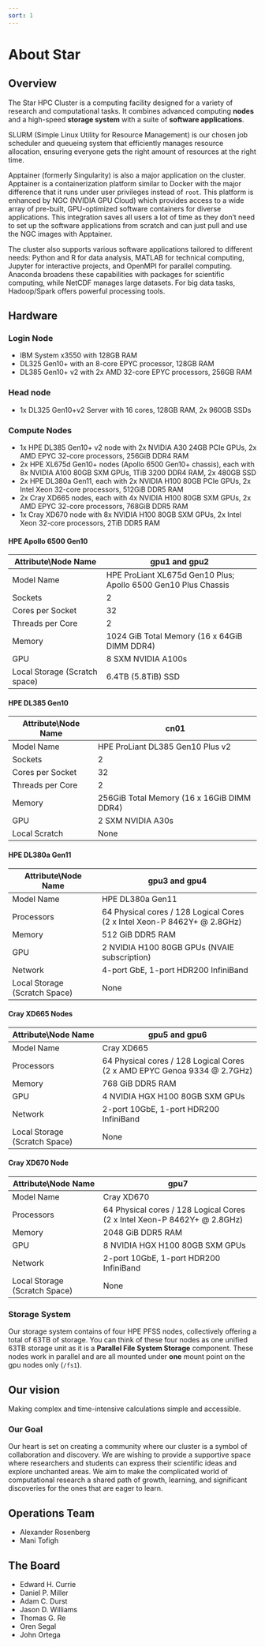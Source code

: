 ```yaml
---
sort: 1
---
```


# About Star

## Overview

The Star HPC Cluster is a computing facility designed for a variety of research and computational tasks. It combines advanced computing **nodes** and a high-speed **storage system** with a suite of **software applications**.

SLURM (Simple Linux Utility for Resource Management) is our chosen job scheduler and queueing system that efficiently manages resource allocation, ensuring everyone gets the right amount of resources at the right time.

Apptainer (formerly Singularity) is also a major application on the cluster. Apptainer is a containerization platform similar to Docker with the major difference that it runs under user privileges instead of `root`. This platform is enhanced by NGC (NVIDIA GPU Cloud) which provides access to a wide array of pre-built, GPU-optimized software containers for diverse applications. This integration saves all users a lot of time as they don’t need to set up the software applications from scratch and can just pull and use the NGC images with Apptainer.

The cluster also supports various software applications tailored to different needs: Python and R for data analysis, MATLAB for technical computing, Jupyter for interactive projects, and OpenMPI for parallel computing. Anaconda broadens these capabilities with packages for scientific computing, while NetCDF manages large datasets. For big data tasks, Hadoop/Spark offers powerful processing tools.

## Hardware

### Login Node

- IBM System x3550 with 128GB RAM
- DL325 Gen10+ with an 8-core EPYC processor, 128GB RAM
- DL385 Gen10+ v2 with 2x AMD 32-core EPYC processors, 256GB RAM

### Head node

- 1x DL325 Gen10+v2 Server with 16 cores, 128GB RAM, 2x 960GB SSDs

### Compute Nodes

- 1x HPE DL385 Gen10+ v2 node with 2x NVIDIA A30 24GB PCIe GPUs, 2x AMD EPYC 32-core processors, 256GiB DDR4 RAM
- 2x HPE XL675d Gen10+ nodes (Apollo 6500 Gen10+ chassis), each with 8x NVIDIA A100 80GB SXM GPUs, 1TiB 3200 DDR4 RAM, 2x 480GB SSD
- 2x HPE DL380a Gen11, each with 2x NVIDIA H100 80GB PCIe GPUs, 2x Intel Xeon 32-core processors, 512GiB DDR5 RAM
- 2x Cray XD665 nodes, each with 4x NVIDIA H100 80GB SXM GPUs, 2x AMD EPYC 32-core processors, 768GiB DDR5 RAM
- 1x Cray XD670 node with 8x NVIDIA H100 80GB SXM GPUs, 2x Intel Xeon 32-core processors, 2TiB DDR5 RAM

#### HPE Apollo 6500 Gen10

| Attribute\Node Name           | gpu1 and gpu2                                                           |
| ----------------------------- | -------------------------------------------------------------- |
| Model Name                    | HPE ProLiant XL675d Gen10 Plus; Apollo 6500 Gen10 Plus Chassis |
| Sockets                       | 2                                                              |
| Cores per Socket              | 32                                                             |
| Threads per Core              | 2                                                              |
| Memory                        | 1024 GiB Total Memory (16 x 64GiB DIMM DDR4)                   |
| GPU                           | 8 SXM NVIDIA A100s                                             |
| Local Storage (Scratch space) | 6.4TB (5.8TiB) SSD                                                          |

#### HPE DL385 Gen10

| Attribute\Node Name           | cn01                                       |
| ----------------------------- | ------------------------------------------ |
| Model Name                    | HPE ProLiant DL385 Gen10 Plus v2           |
| Sockets                       | 2                                          |
| Cores per Socket              | 32                                         |
| Threads per Core              | 2                                          |
| Memory                        | 256GiB Total Memory (16 x 16GiB DIMM DDR4) |
| GPU                           | 2 SXM NVIDIA A30s                          |
| Local Scratch | None                                       |

#### HPE DL380a Gen11

| Attribute\Node Name           | gpu3 and gpu4                             |
| ----------------------------- | -------------------------------------------- |
| Model Name                    | HPE DL380a Gen11                             |
| Processors              | 64 Physical cores / 128 Logical Cores (2 x Intel Xeon-P 8462Y+ @ 2.8GHz)  |
| Memory                        | 512 GiB DDR5 RAM                             |
| GPU                           | 2 NVIDIA H100 80GB GPUs (NVAIE subscription) |
| Network                       | 4-port GbE, 1-port HDR200 InfiniBand         |
| Local Storage (Scratch Space) | None                                    |

#### Cray XD665 Nodes

| Attribute\Node Name           | gpu5 and gpu6                      |
| ----------------------------- | -------------------------------------- |
| Model Name                    | Cray XD665                             |
| Processors  | 64 Physical cores / 128 Logical Cores (2 x AMD EPYC Genoa 9334 @ 2.7GHz)                  |
| Memory                        | 768 GiB DDR5 RAM                       |
| GPU                           | 4 NVIDIA HGX H100 80GB SXM GPUs        |
| Network                       | 2-port 10GbE, 1-port HDR200 InfiniBand |
| Local Storage (Scratch Space) | None                          |

#### Cray XD670 Node

| Attribute\Node Name           | gpu7                                |
| ----------------------------- | -------------------------------------- |
| Model Name                    | Cray XD670                             |
| Processors  | 64 Physical cores / 128 Logical Cores (2 x Intel Xeon-P 8462Y+ @ 2.8GHz)                  |
| Memory                        | 2048 GiB DDR5 RAM                      |
| GPU                           | 8 NVIDIA HGX H100 80GB SXM GPUs        |
| Network                       | 2-port 10GbE, 1-port HDR200 InfiniBand |
| Local Storage (Scratch Space) | None                                |

### Storage System

Our storage system contains of four HPE PFSS nodes, collectively offering a total of 63TB of storage. You can think of these four nodes as one unified 63TB storage unit as it is a **Parallel File System Storage** component. These nodes work in parallel and are all mounted under **one** mount point on the gpu nodes only (`/fs1`).

## Our vision

Making complex and time-intensive calculations simple and accessible.

### Our Goal

Our heart is set on creating a community where our cluster is a symbol of collaboration and discovery. We are wishing to provide a supportive space where researchers and students can express their scientific ideas and explore unchanted areas. We aim to make the complicated world of computational research a shared path of growth, learning, and significant discoveries for the ones that are eager to learn.

## Operations Team

- Alexander Rosenberg
- Mani Tofigh

## The Board

- Edward H. Currie
- Daniel P. Miller
- Adam C. Durst
- Jason D. Williams
- Thomas G. Re
- Oren Segal
- John Ortega
